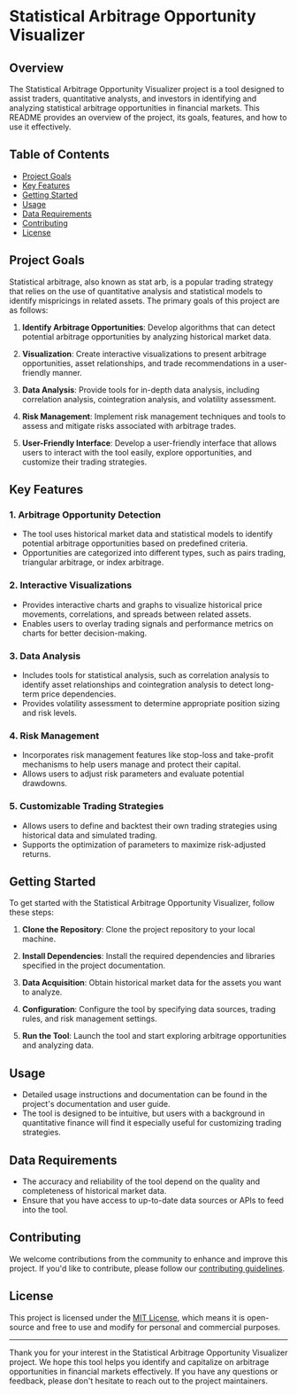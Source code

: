 # Statistical Arbitrage Opportunity Visualizer

## Overview

The Statistical Arbitrage Opportunity Visualizer project is a tool designed to assist traders, quantitative analysts, and investors in identifying and analyzing statistical arbitrage opportunities in financial markets. This README provides an overview of the project, its goals, features, and how to use it effectively.

## Table of Contents

- [Project Goals](#project-goals)
- [Key Features](#key-features)
- [Getting Started](#getting-started)
- [Usage](#usage)
- [Data Requirements](#data-requirements)
- [Contributing](#contributing)
- [License](#license)

## Project Goals

Statistical arbitrage, also known as stat arb, is a popular trading strategy that relies on the use of quantitative analysis and statistical models to identify mispricings in related assets. The primary goals of this project are as follows:

1. **Identify Arbitrage Opportunities**: Develop algorithms that can detect potential arbitrage opportunities by analyzing historical market data.

2. **Visualization**: Create interactive visualizations to present arbitrage opportunities, asset relationships, and trade recommendations in a user-friendly manner.

3. **Data Analysis**: Provide tools for in-depth data analysis, including correlation analysis, cointegration analysis, and volatility assessment.

4. **Risk Management**: Implement risk management techniques and tools to assess and mitigate risks associated with arbitrage trades.

5. **User-Friendly Interface**: Develop a user-friendly interface that allows users to interact with the tool easily, explore opportunities, and customize their trading strategies.

## Key Features

### 1. Arbitrage Opportunity Detection

- The tool uses historical market data and statistical models to identify potential arbitrage opportunities based on predefined criteria.
- Opportunities are categorized into different types, such as pairs trading, triangular arbitrage, or index arbitrage.

### 2. Interactive Visualizations

- Provides interactive charts and graphs to visualize historical price movements, correlations, and spreads between related assets.
- Enables users to overlay trading signals and performance metrics on charts for better decision-making.

### 3. Data Analysis

- Includes tools for statistical analysis, such as correlation analysis to identify asset relationships and cointegration analysis to detect long-term price dependencies.
- Provides volatility assessment to determine appropriate position sizing and risk levels.

### 4. Risk Management

- Incorporates risk management features like stop-loss and take-profit mechanisms to help users manage and protect their capital.
- Allows users to adjust risk parameters and evaluate potential drawdowns.

### 5. Customizable Trading Strategies

- Allows users to define and backtest their own trading strategies using historical data and simulated trading.
- Supports the optimization of parameters to maximize risk-adjusted returns.

## Getting Started

To get started with the Statistical Arbitrage Opportunity Visualizer, follow these steps:

1. **Clone the Repository**: Clone the project repository to your local machine.

2. **Install Dependencies**: Install the required dependencies and libraries specified in the project documentation.

3. **Data Acquisition**: Obtain historical market data for the assets you want to analyze.

4. **Configuration**: Configure the tool by specifying data sources, trading rules, and risk management settings.

5. **Run the Tool**: Launch the tool and start exploring arbitrage opportunities and analyzing data.

## Usage

- Detailed usage instructions and documentation can be found in the project's documentation and user guide.
- The tool is designed to be intuitive, but users with a background in quantitative finance will find it especially useful for customizing trading strategies.

## Data Requirements

- The accuracy and reliability of the tool depend on the quality and completeness of historical market data.
- Ensure that you have access to up-to-date data sources or APIs to feed into the tool.

## Contributing

We welcome contributions from the community to enhance and improve this project. If you'd like to contribute, please follow our [contributing guidelines](CONTRIBUTING.md).

## License

This project is licensed under the [MIT License](LICENSE), which means it is open-source and free to use and modify for personal and commercial purposes.

---

Thank you for your interest in the Statistical Arbitrage Opportunity Visualizer project. We hope this tool helps you identify and capitalize on arbitrage opportunities in financial markets effectively. If you have any questions or feedback, please don't hesitate to reach out to the project maintainers.
